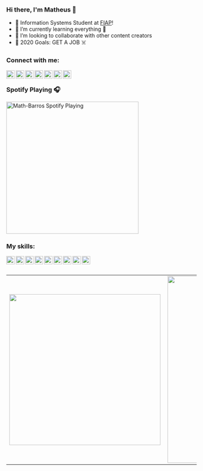 ### Hi there, I'm Matheus 👋


- 🔭 Information Systems Student at [FIAP][fiap]!
- 🌱 I’m currently learning everything 🤣
- 👯 I’m looking to collaborate with other content creators
- 🥅 2020 Goals: GET A JOB ☠️


### Connect with me:

[<img align="left" alt="Math-Barros | YouTube" width="22px" src="https://cdn.jsdelivr.net/npm/simple-icons@v3/icons/youtube.svg" />][youtube]
[<img align="left" alt="Math-Barros | Facebook" width="22px" src="https://cdn.jsdelivr.net/npm/simple-icons@v3/icons/facebook.svg" />][facebook]
[<img align="left" alt="Math-Barros | Twitter" width="22px" src="https://cdn.jsdelivr.net/npm/simple-icons@v3/icons/twitter.svg" />][twitter]
[<img align="left" alt="Math-Barros | LinkedIn" width="22px" src="https://cdn.jsdelivr.net/npm/simple-icons@v3/icons/linkedin.svg" />][linkedin]
[<img align="left" alt="Math-Barros | Instagram" width="22px" src="https://cdn.jsdelivr.net/npm/simple-icons@v3/icons/instagram.svg" />][instagram]
[<img align="left" alt="Math-Barros | Postman" width="22px" src="https://cdn.jsdelivr.net/npm/simple-icons@v3/icons/postman.svg" />][postman]
[<img align="left" alt="Math-Barros | StackOverflow" width="22px" src="https://cdn.jsdelivr.net/npm/simple-icons@v3/icons/stackoverflow.svg" />][stackoverflow]

<br />

### Spotify Playing 🎧
[<img src="https://novatorem-khaki.vercel.app/api/spotify.py" alt="Math-Barros Spotify Playing" width="350" />](https://open.spotify.com/user/223ehub556bcyvrs42spz755i)


### My skills:
<img align="left" alt="Math-Barros | Python" width="22px" src="https://cdn.jsdelivr.net/npm/simple-icons@v3/icons/python.svg" />
<img align="left" alt="Math-Barros | Flutter" width="22px" src="https://cdn.jsdelivr.net/npm/simple-icons@v3/icons/flutter.svg" />
<img align="left" alt="Math-Barros | Java" width="22px" src="https://cdn.jsdelivr.net/npm/simple-icons@v3/icons/java.svg" />
<img align="left" alt="Math-Barros | Spring" width="22px" src="https://cdn.jsdelivr.net/npm/simple-icons@v3/icons/spring.svg" />
<img align="left" alt="Math-Barros | HTML" width="22px" src="https://cdn.jsdelivr.net/npm/simple-icons@v3/icons/html5.svg" />
<img align="left" alt="Math-Barros | CSS" width="22px" src="https://cdn.jsdelivr.net/npm/simple-icons@v3/icons/css3.svg" />
<img align="left" alt="Math-Barros | JavaScript" width="22px" src="https://cdn.jsdelivr.net/npm/simple-icons@v3/icons/javascript.svg" />
<img align="left" alt="Math-Barros | Kotlin" width="22px" src="https://cdn.jsdelivr.net/npm/simple-icons@v3/icons/kotlin.svg" />
<img align="left" alt="Math-Barros | Cisco" width="22px" src="https://cdn.jsdelivr.net/npm/simple-icons@v3/icons/cisco.svg" />

<br />
<br />

<center>
  <table>
    <tr>
        <td><img width="400px" align="left" src="https://github-readme-stats.vercel.app/api/top-langs/?username=Math-Barros&hide=html,TSQL,CSS&layout=compact&count_private=true" /></td>
        <td><img width="495px" align="left" src="https://github-readme-stats.vercel.app/api?username=Math-Barros&show_icons=true&count_private=true" /></td>
    </tr>   
  </table>
</center>

[fiap]: https://www.fiap.com.br
[twitter]: https://twitter.com/math__barros
[facebook]: https://www.facebook.com/MathBarros711
[youtube]: https://www.youtube.com/user/MsVac9/
[instagram]: https://www.instagram.com/math__barros
[linkedin]: https://www.linkedin.com/in/matheus-barros-a1646715a
[postman]: https://explore.postman.com/Math-Barros
[stackoverflow]: https://stackoverflow.com/users/14404242/matheus-barros?tab=profile


